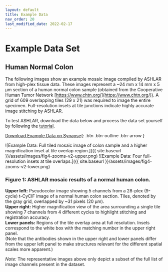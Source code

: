 ```yaml
---
layout: default
title: Example Data
nav_order: 20
last_modified_date: 2022-02-17
---
```


# Example Data Set
## Human Normal Colon
The following images show an example mosaic image compiled by ASHLAR from high-plex tissue data. These images represent a ~24 mm x 14 mm x 5 μm section of a human normal colon sample (obtained from the Cooperative Human Tumor Network [https://www.chtn.org/](https://www.chtn.org/)). A grid of 609 overlapping tiles (29 x 21) was required to image the entire specimen. Full-resolution insets at tile junctions indicate highly accurate image stitching by ASHLAR. 

To test ASHLAR, download the data below and process the data set yourself by following the [tutorial](https://hxu-hms.github.io/ashlar/methodology/).

[Download Example Data on Synapse](https://dx.doi.org/10.7303/syn25826362){: .btn .btn-outline .btn-arrow }

![Example Data: Full tiled mosaic image of colon sample and a higher magnification inset at tile overlap region.]({{ site.baseurl }}/assets/images/fig4-zooms-v2-upper.png)
![Example Data: Four full-resolution insets at tile overlaps.]({{ site.baseurl }}/assets/images/fig4-zooms-v2-lower.png)
### Figure 1: ASHLAR mosaic results of a normal human colon.
**Upper left:** Pseudocolor image showing 5 channels from a 28-plex (9-cycle) t-CyCIF image of a normal human colon section. Tiles, denoted by the gray grid, overlapped by ~31 pixels (20 μm).  
**Upper right:** Higher magnification view of the area surrounding a single tile showing 7 channels from 4 different cycles to highlight stitching and registration accuracy.   
**Lower panels:** Regions of the tile overlap area at full resolution. Insets correspond to the white box with the matching number in the upper right panel.    
(Note that the antibodies shown in the upper right and lower panels differ from the upper left panel to make structures relevant for the different spatial scales more apparent.)

*Note:* The representative images above only depict a subset of the full list of image channels present in the dataset.
